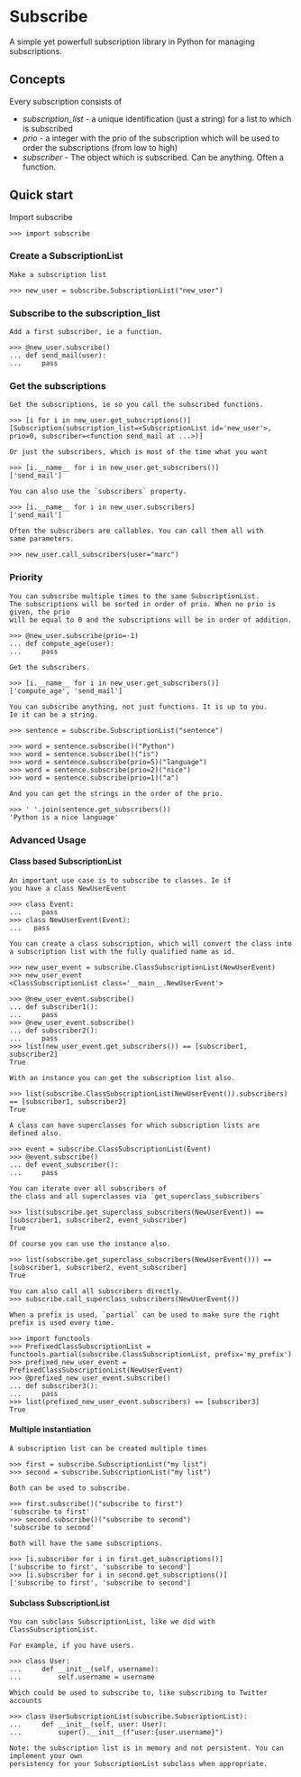 # Subscribe

A simple yet powerfull subscription library in Python for managing subscriptions.

## Concepts

Every subscription consists of

- *subscription_list* - a unique identification (just a string) for a list to which is subscribed
- *prio* - a integer with the prio of the subscription which will be used to order the subscriptions
  (from low to high)
- *subscriber* - The object which is subscribed. Can be anything. Often a function.


## Quick start

   Import subscribe

    >>> import subscribe

### Create a SubscriptionList

    Make a subscription list

    >>> new_user = subscribe.SubscriptionList("new_user")

### Subscribe to the subscription_list

    Add a first subscriber, ie a function.

    >>> @new_user.subscribe()
    ... def send_mail(user):
    ...     pass

### Get the subscriptions

    Get the subscriptions, ie so you call the subscribed functions.

    >>> [i for i in new_user.get_subscriptions()]
    [Subscription(subscription_list=<SubscriptionList id='new_user'>, prio=0, subscriber=<function send_mail at ...>)]

    Or just the subscribers, which is most of the time what you want

    >>> [i.__name__ for i in new_user.get_subscribers()]
    ['send_mail']

    You can also use the `subscribers` property.

    >>> [i.__name__ for i in new_user.subscribers]
    ['send_mail']

    Often the subscribers are callables. You can call them all with
    same parameters.
    
    >>> new_user.call_subscribers(user="marc")

### Priority

    You can subscribe multiple times to the same SubscriptionList.
    The subscriptions will be sorted in order of prio. When no prio is given, the prio
    will be equal to 0 and the subscriptions will be in order of addition.

    >>> @new_user.subscribe(prio=-1)
    ... def compute_age(user):
    ...     pass

    Get the subscribers.

    >>> [i.__name__ for i in new_user.get_subscribers()]
    ['compute_age', 'send_mail']

    You can subscribe anything, not just functions. It is up to you.  
    Ie it can be a string.

    >>> sentence = subscribe.SubscriptionList("sentence")

    >>> word = sentence.subscribe()("Python")
    >>> word = sentence.subscribe()("is")
    >>> word = sentence.subscribe(prio=5)("language")
    >>> word = sentence.subscribe(prio=2)("nice")
    >>> word = sentence.subscribe(prio=1)("a")

    And you can get the strings in the order of the prio.

    >>> ' '.join(sentence.get_subscribers())
    'Python is a nice language'

### Advanced Usage

#### Class based SubscriptionList

    An important use case is to subscribe to classes. Ie if
    you have a class NewUserEvent

    >>> class Event:
    ...     pass
    >>> class NewUserEvent(Event):
    ...   pass

    You can create a class subscription, which will convert the class into
    a subscription list with the fully qualified name as id.

    >>> new_user_event = subscribe.ClassSubscriptionList(NewUserEvent)
    >>> new_user_event
    <ClassSubscriptionList class='__main__.NewUserEvent'>

    >>> @new_user_event.subscribe()
    ... def subscriber1():
    ...     pass
    >>> @new_user_event.subscribe()
    ... def subscriber2():
    ...     pass
    >>> list(new_user_event.get_subscribers()) == [subscriber1, subscriber2]
    True

    With an instance you can get the subscription list also.

    >>> list(subscribe.ClassSubscriptionList(NewUserEvent()).subscribers) == [subscriber1, subscriber2]
    True

    A class can have superclasses for which subscription lists are
    defined also.

    >>> event = subscribe.ClassSubscriptionList(Event)
    >>> @event.subscribe()
    ... def event_subscriber():
    ...     pass
    
    You can iterate over all subscribers of
    the class and all superclasses via `get_superclass_subscribers`

    >>> list(subscribe.get_superclass_subscribers(NewUserEvent)) == [subscriber1, subscriber2, event_subscriber]
    True

    Of course you can use the instance also.

    >>> list(subscribe.get_superclass_subscribers(NewUserEvent())) == [subscriber1, subscriber2, event_subscriber]
    True

    You can also call all subscribers directly.
    >>> subscribe.call_superclass_subscribers(NewUserEvent())

    When a prefix is used, `partial` can be used to make sure the right prefix is used every time.

    >>> import functools
    >>> PrefixedClassSubscriptionList = functools.partial(subscribe.ClassSubscriptionList, prefix='my_prefix')
    >>> prefixed_new_user_event = PrefixedClassSubscriptionList(NewUserEvent)
    >>> @prefixed_new_user_event.subscribe()
    ... def subscriber3():
    ...     pass
    >>> list(prefixed_new_user_event.subscribers) == [subscriber3]
    True



#### Multiple instantiation

    A subscription list can be created multiple times

    >>> first = subscribe.SubscriptionList("my list")
    >>> second = subscribe.SubscriptionList("my list")

    Both can be used to subscribe.

    >>> first.subscribe()("subscribe to first")
    'subscribe to first'
    >>> second.subscribe()("subscribe to second")
    'subscribe to second'

    Both will have the same subscriptions.

    >>> [i.subscriber for i in first.get_subscriptions()]
    ['subscribe to first', 'subscribe to second']
    >>> [i.subscriber for i in second.get_subscriptions()]
    ['subscribe to first', 'subscribe to second']
    
#### Subclass SubscriptionList

    You can subclass SubscriptionList, like we did with ClassSubscriptionList.

    For example, if you have users.

    >>> class User:
    ...     def __init__(self, username):
    ...         self.username = username

    Which could be used to subscribe to, like subscribing to Twitter accounts

    >>> class UserSubscriptionList(subscribe.SubscriptionList):
    ...     def __init__(self, user: User):
    ...         super().__init__(f"user:{user.username}")

    Note: the subscription list is in memory and not persistent. You can implement your own 
    persistency for your SubscriptionList subclass when appropriate.